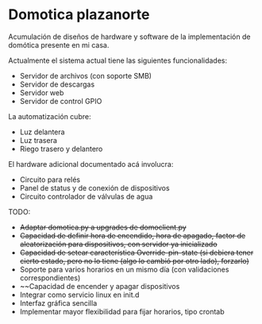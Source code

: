 # Domotica plazanorte

Acumulación de diseños de hardware y software de la implementación de domótica presente en mi casa.

Actualmente el sistema actual tiene las siguientes funcionalidades:
  - Servidor de archivos (con soporte SMB)
  - Servidor de descargas
  - Servidor web
  - Servidor de control GPIO

La automatización cubre:
  - Luz delantera
  - Luz trasera
  - Riego trasero y delantero

El hardware adicional documentado acá involucra:
  - Circuito para relés
  - Panel de status y de conexión de dispositivos
  - Circuito controlador de válvulas de agua

TODO:
  * ~~Adaptar domotica.py a upgrades de domoclient.py~~
  * ~~Capacidad de definir hora de encendido, hora de apagado, factor de aleatorización para dispositivos, con servidor ya inicializado~~
  * ~~Capacidad de setear característica Override-pin-state (si debiera tener cierto estado, pero no lo tiene (algo lo cambió por otro lado), forzarlo)~~
  * Soporte para varios horarios en un mismo día (con validaciones correspondientes)
  * ~~Capacidad de encender y apagar dispositivos
  * Integrar como servicio linux en init.d
  * Interfaz gráfica sencilla
  * Implementar mayor flexibilidad para fijar horarios, tipo crontab

